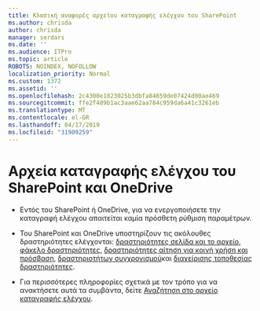 ```yaml
---
title: Κλασική αναφορές αρχείου καταγραφής ελέγχου του SharePoint
ms.author: chrisda
author: chrisda
manager: serdars
ms.date: ''
ms.audience: ITPro
ms.topic: article
ROBOTS: NOINDEX, NOFOLLOW
localization_priority: Normal
ms.custom: 1372
ms.assetid: ''
ms.openlocfilehash: 2c4300e1823025b3dbfa84659de07424d00ae469
ms.sourcegitcommit: ffe2f489b1ac3aae62aa784c959da6a41c3261eb
ms.translationtype: MT
ms.contentlocale: el-GR
ms.lasthandoff: 04/17/2019
ms.locfileid: "31909259"
---
```

# <a name="sharepoint-and-onedrive-audit-logs"></a>Αρχεία καταγραφής ελέγχου του SharePoint και OneDrive

- Εντός του SharePoint ή OneDrive, για να ενεργοποιήσετε την καταγραφή ελέγχου απαιτείται καμία πρόσθετη ρύθμιση παραμέτρων.

- Του SharePoint και OneDrive υποστηρίζουν τις ακόλουθες δραστηριότητες ελέγχονται: [δραστηριότητες σελίδα και το αρχείο](https://docs.microsoft.com/office365/securitycompliance/search-the-audit-log-in-security-and-compliance#file-and-page-activities), [φάκελο δραστηριότητες](https://docs.microsoft.com/office365/securitycompliance/search-the-audit-log-in-security-and-compliance#folder-activities), [δραστηριότητες αίτηση για κοινή χρήση και πρόσβαση](https://docs.microsoft.com/office365/securitycompliance/search-the-audit-log-in-security-and-compliance#sharing-and-access-request-activities), [δραστηριοτήτων συγχρονισμού](https://docs.microsoft.com/office365/securitycompliance/search-the-audit-log-in-security-and-compliance#synchronization-activities)και [διαχείρισης τοποθεσίας δραστηριότητες](https://docs.microsoft.com/office365/securitycompliance/search-the-audit-log-in-security-and-compliance#site-administration-activities).

- Για περισσότερες πληροφορίες σχετικά με τον τρόπο για να ανακτήσετε αυτά τα συμβάντα, δείτε [Αναζήτηση στο αρχείο καταγραφής ελέγχου](https://docs.microsoft.com/office365/securitycompliance/search-the-audit-log-in-security-and-compliance#search-the-audit-log).